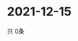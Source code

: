 # 2021-12-15
  共 0条

  <!-- BEGIN -->
  <!-- 最后更新时间Wed Dec 15 2021 18:04:38 GMT+0000 (Coordinated Universal Time) -->
  
  <!-- END -->
  
  